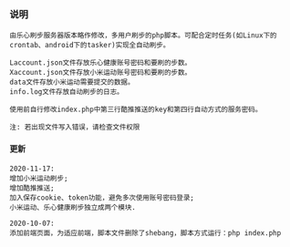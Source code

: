 ### 说明

	由乐心刷步服务器版本略作修改，多用户刷步的php脚本。可配合定时任务(如Linux下的crontab、android下的tasker)实现全自动刷步。

	Laccount.json文件存放乐心健康账号密码和要刷的步数。
	Xaccount.json文件存放小米运动账号密码和要刷的步数。
	data文件存放小米运动需要提交的数据。
	info.log文件存放自动刷步的日志。

	使用前自行修改index.php中第三行酷推推送的key和第四行自动方式的服务密码。

	注: 若出现文件写入错误，请检查文件权限

#### 更新
	2020-11-17:
	增加小米运动刷步;
	增加酷推推送;
	加入保存cookie、token功能，避免多次使用账号密码登录;
	小米运动、乐心健康刷步独立成两个模块.

	2020-10-07:
	添加前端页面，为适应前端，脚本文件删除了shebang，脚本方式运行：php index.php

	
